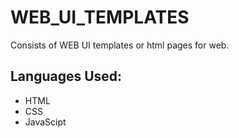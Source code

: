 # WEB_UI_TEMPLATES

Consists of WEB UI templates or html pages for web.

<h2>Languages Used:</h2>
<ul>
  <li>HTML</li>
  <li>CSS</li>
  <li>JavaScipt</li>
 </ul>
